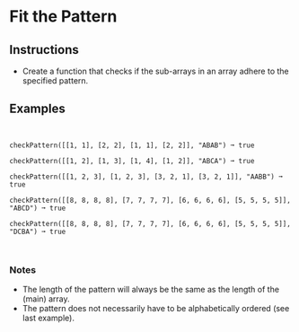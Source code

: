# Fit the Pattern

## Instructions
- Create a function that checks if the sub-arrays in an array adhere to the specified pattern.

## Examples
```


checkPattern([[1, 1], [2, 2], [1, 1], [2, 2]], "ABAB") ➞ true

checkPattern([[1, 2], [1, 3], [1, 4], [1, 2]], "ABCA") ➞ true

checkPattern([[1, 2, 3], [1, 2, 3], [3, 2, 1], [3, 2, 1]], "AABB") ➞ true

checkPattern([[8, 8, 8, 8], [7, 7, 7, 7], [6, 6, 6, 6], [5, 5, 5, 5]], "ABCD") ➞ true

checkPattern([[8, 8, 8, 8], [7, 7, 7, 7], [6, 6, 6, 6], [5, 5, 5, 5]], "DCBA") ➞ true



```

### Notes
- The length of the pattern will always be the same as the length of the (main) array.
- The pattern does not necessarily have to be alphabetically ordered (see last example).
